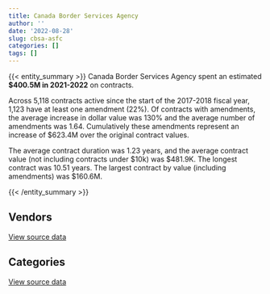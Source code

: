 ```yaml
---
title: Canada Border Services Agency
author: ''
date: '2022-08-28'
slug: cbsa-asfc
categories: []
tags: []
---
```


<script src="/rmarkdown-libs/htmlwidgets/htmlwidgets.js"></script>
<link href="/rmarkdown-libs/datatables-css/datatables-crosstalk.css" rel="stylesheet" />
<script src="/rmarkdown-libs/datatables-binding/datatables.js"></script>
<script src="/rmarkdown-libs/jquery/jquery-3.6.0.min.js"></script>
<link href="/rmarkdown-libs/dt-core-bootstrap/css/dataTables.bootstrap.min.css" rel="stylesheet" />
<link href="/rmarkdown-libs/dt-core-bootstrap/css/dataTables.bootstrap.extra.css" rel="stylesheet" />
<script src="/rmarkdown-libs/dt-core-bootstrap/js/jquery.dataTables.min.js"></script>
<script src="/rmarkdown-libs/dt-core-bootstrap/js/dataTables.bootstrap.min.js"></script>
<link href="/rmarkdown-libs/crosstalk/css/crosstalk.min.css" rel="stylesheet" />
<script src="/rmarkdown-libs/crosstalk/js/crosstalk.min.js"></script>
<script src="/rmarkdown-libs/htmlwidgets/htmlwidgets.js"></script>
<link href="/rmarkdown-libs/datatables-css/datatables-crosstalk.css" rel="stylesheet" />
<script src="/rmarkdown-libs/datatables-binding/datatables.js"></script>
<script src="/rmarkdown-libs/jquery/jquery-3.6.0.min.js"></script>
<link href="/rmarkdown-libs/dt-core-bootstrap/css/dataTables.bootstrap.min.css" rel="stylesheet" />
<link href="/rmarkdown-libs/dt-core-bootstrap/css/dataTables.bootstrap.extra.css" rel="stylesheet" />
<script src="/rmarkdown-libs/dt-core-bootstrap/js/jquery.dataTables.min.js"></script>
<script src="/rmarkdown-libs/dt-core-bootstrap/js/dataTables.bootstrap.min.js"></script>
<link href="/rmarkdown-libs/crosstalk/css/crosstalk.min.css" rel="stylesheet" />
<script src="/rmarkdown-libs/crosstalk/js/crosstalk.min.js"></script>

{{< entity_summary >}}
Canada Border Services Agency spent an estimated **\$400.5M in 2021-2022** on contracts.

Across 5,118 contracts active since the start of the 2017-2018 fiscal year, 1,123 have at least one amendment (22%). Of contracts with amendments, the average increase in dollar value was 130% and the average number of amendments was 1.64. Cumulatively these amendments represent an increase of \$623.4M over the original contract values.

The average contract duration was 1.23 years, and the average contract value (not including contracts under \$10k) was \$481.9K. The longest contract was 10.51 years. The largest contract by value (including amendments) was \$160.6M.

{{< /entity_summary >}}

## Vendors

<div id="htmlwidget-1" style="width:100%;height:auto;" class="datatables html-widget"></div>
<script type="application/json" data-for="htmlwidget-1">{"x":{"style":"bootstrap","filter":"none","vertical":false,"data":[["<a href=\"/vendors/10647802_canada/\">10647802 CANADA<\/a>","<a href=\"/vendors/2536_4589_quebec/\">2536 4589 QUEBEC<\/a>","<a href=\"/vendors/3d_datacomm/\">3D DATACOMM<\/a>","<a href=\"/vendors/4_office_automation/\">4 OFFICE AUTOMATION<\/a>","<a href=\"/vendors/49_solutions/\">49 SOLUTIONS<\/a>","<a href=\"/vendors/accenture/\">ACCENTURE<\/a>","<a href=\"/vendors/access_2_networks/\">ACCESS 2 NETWORKS<\/a>","<a href=\"/vendors/acme_future_security_controls/\">ACME FUTURE SECURITY CONTROLS<\/a>","<a href=\"/vendors/act/\">ACT<\/a>","<a href=\"/vendors/adapt_pharma_canada/\">ADAPT PHARMA CANADA<\/a>","<a href=\"/vendors/anixter_canada/\">ANIXTER CANADA<\/a>","<a href=\"/vendors/attachmate/\">ATTACHMATE<\/a>","<a href=\"/vendors/bargreen_ellingson/\">BARGREEN ELLINGSON<\/a>","<a href=\"/vendors/brs_innovations/\">BRS INNOVATIONS<\/a>","<a href=\"/vendors/bruker/\">BRUKER<\/a>","<a href=\"/vendors/cache_computer_consulting/\">CACHE COMPUTER CONSULTING<\/a>","<a href=\"/vendors/canadian_red_cross/\">CANADIAN RED CROSS<\/a>","<a href=\"/vendors/carahsoft_technology/\">CARAHSOFT TECHNOLOGY<\/a>","<a href=\"/vendors/cbci_telecom/\">CBCI TELECOM<\/a>","<a href=\"/vendors/cgi/\">CGI<\/a>","<a href=\"/vendors/channel_management_international/\">CHANNEL MANAGEMENT INTERNATIONAL<\/a>","<a href=\"/vendors/charron_human_resources/\">CHARRON HUMAN RESOURCES<\/a>","<a href=\"/vendors/citrix/\">CITRIX<\/a>","<a href=\"/vendors/closereach/\">CLOSEREACH<\/a>","<a href=\"/vendors/cnw_group/\">CNW GROUP<\/a>","<a href=\"/vendors/concept_controls/\">CONCEPT CONTROLS<\/a>","<a href=\"/vendors/convergint_technologies/\">CONVERGINT TECHNOLOGIES<\/a>","<a href=\"/vendors/corbel_management/\">CORBEL MANAGEMENT<\/a>","<a href=\"/vendors/csdc_systems/\">CSDC SYSTEMS<\/a>","<a href=\"/vendors/ctoms/\">CTOMS<\/a>","<a href=\"/vendors/d4is_solutions/\">D4IS SOLUTIONS<\/a>","<a href=\"/vendors/dalian_enterprises/\">DALIAN ENTERPRISES<\/a>","<a href=\"/vendors/davtair_industries/\">DAVTAIR INDUSTRIES<\/a>","<a href=\"/vendors/delco_automation/\">DELCO AUTOMATION<\/a>","<a href=\"/vendors/dls_technology/\">DLS TECHNOLOGY<\/a>","<a href=\"/vendors/dwp_solutions/\">DWP SOLUTIONS<\/a>","<a href=\"/vendors/dynabook_canada/\">DYNABOOK CANADA<\/a>","<a href=\"/vendors/eagle_professional_resources/\">EAGLE PROFESSIONAL RESOURCES<\/a>","<a href=\"/vendors/eclipsys_solutions/\">ECLIPSYS SOLUTIONS<\/a>","<a href=\"/vendors/ekos_research_associates/\">EKOS RESEARCH ASSOCIATES<\/a>","<a href=\"/vendors/empowered_networks/\">EMPOWERED NETWORKS<\/a>","<a href=\"/vendors/evripos_janitorial_services/\">EVRIPOS JANITORIAL SERVICES<\/a>","<a href=\"/vendors/fast_track_staffing/\">FAST TRACK STAFFING<\/a>","<a href=\"/vendors/fca_canada/\">FCA CANADA<\/a>","<a href=\"/vendors/freebalance/\">FREEBALANCE<\/a>","<a href=\"/vendors/g4s_security_services/\">G4S SECURITY SERVICES<\/a>","<a href=\"/vendors/garda_security_group/\">GARDA SECURITY GROUP<\/a>","<a href=\"/vendors/gartner/\">GARTNER<\/a>","<a href=\"/vendors/gc_strategies/\">GC STRATEGIES<\/a>","<a href=\"/vendors/gdi_services/\">GDI SERVICES<\/a>","<a href=\"/vendors/general_motors/\">GENERAL MOTORS<\/a>","<a href=\"/vendors/glasshouse_systems/\">GLASSHOUSE SYSTEMS<\/a>","<a href=\"/vendors/global_knowledge/\">GLOBAL KNOWLEDGE<\/a>","<a href=\"/vendors/global_total_office/\">GLOBAL TOTAL OFFICE<\/a>","<a href=\"/vendors/global_upholstery/\">GLOBAL UPHOLSTERY<\/a>","<a href=\"/vendors/greater_toronto_airport_authority/\">GREATER TORONTO AIRPORT AUTHORITY<\/a>","<a href=\"/vendors/hewlett_packard/\">HEWLETT PACKARD<\/a>","<a href=\"/vendors/ibi_group_architects_canada/\">IBI GROUP ARCHITECTS CANADA<\/a>","<a href=\"/vendors/ihs_global/\">IHS GLOBAL<\/a>","<a href=\"/vendors/info_tech_research_group/\">INFO TECH RESEARCH GROUP<\/a>","<a href=\"/vendors/insa/\">INSA<\/a>","<a href=\"/vendors/integra_networks/\">INTEGRA NETWORKS<\/a>","<a href=\"/vendors/integrated_distribution_systems/\">INTEGRATED DISTRIBUTION SYSTEMS<\/a>","<a href=\"/vendors/international_reporting/\">INTERNATIONAL REPORTING<\/a>","<a href=\"/vendors/ipsos/\">IPSOS<\/a>","<a href=\"/vendors/it_net_consultants/\">IT NET CONSULTANTS<\/a>","<a href=\"/vendors/itex/\">ITEX<\/a>","<a href=\"/vendors/jim_pattison_industries/\">JIM PATTISON INDUSTRIES<\/a>","<a href=\"/vendors/john_howard_society/\">JOHN HOWARD SOCIETY<\/a>","<a href=\"/vendors/kia_canada/\">KIA CANADA<\/a>","<a href=\"/vendors/konica_minolta_business_solutions/\">KONICA MINOLTA BUSINESS SOLUTIONS<\/a>","<a href=\"/vendors/l_agence/\">L AGENCE<\/a>","<a href=\"/vendors/leo_pisces_services_group/\">LEO PISCES SERVICES GROUP<\/a>","<a href=\"/vendors/les_entreprises_fervel/\">LES ENTREPRISES FERVEL<\/a>","<a href=\"/vendors/lexisnexis_canada/\">LEXISNEXIS CANADA<\/a>","<a href=\"/vendors/lloyd_libke_law_enforcement_sales/\">LLOYD LIBKE LAW ENFORCEMENT SALES<\/a>","<a href=\"/vendors/maplesoft_consulting/\">MAPLESOFT CONSULTING<\/a>","<a href=\"/vendors/mckinsey_and_company/\">MCKINSEY AND COMPANY<\/a>","<a href=\"/vendors/mega_tech/\">MEGA TECH<\/a>","<a href=\"/vendors/mercury_marine/\">MERCURY MARINE<\/a>","<a href=\"/vendors/mitsubishi_motor_sales/\">MITSUBISHI MOTOR SALES<\/a>","<a href=\"/vendors/moerae_solutions/\">MOERAE SOLUTIONS<\/a>","<a href=\"/vendors/morpho_canada/\">MORPHO CANADA<\/a>","<a href=\"/vendors/nav_canada/\">NAV CANADA<\/a>","<a href=\"/vendors/navpoint_consulting_group/\">NAVPOINT CONSULTING GROUP<\/a>","<a href=\"/vendors/neptune_security_services/\">NEPTUNE SECURITY SERVICES<\/a>","<a href=\"/vendors/nissan_canada/\">NISSAN CANADA<\/a>","<a href=\"/vendors/nitam_solutions/\">NITAM SOLUTIONS<\/a>","<a href=\"/vendors/nua_office/\">NUA OFFICE<\/a>","<a href=\"/vendors/nuctech_company/\">NUCTECH COMPANY<\/a>","<a href=\"/vendors/nuix_north_america/\">NUIX NORTH AMERICA<\/a>","<a href=\"/vendors/olin/\">OLIN<\/a>","<a href=\"/vendors/onx_enterprise_solutions/\">ONX ENTERPRISE SOLUTIONS<\/a>","<a href=\"/vendors/openframe_technologies/\">OPENFRAME TECHNOLOGIES<\/a>","<a href=\"/vendors/oracle_canada/\">ORACLE CANADA<\/a>","<a href=\"/vendors/paladin_group/\">PALADIN GROUP<\/a>","<a href=\"/vendors/panasonic/\">PANASONIC<\/a>","<a href=\"/vendors/pattison_sign_group/\">PATTISON SIGN GROUP<\/a>","<a href=\"/vendors/perceptics/\">PERCEPTICS<\/a>","<a href=\"/vendors/phaselock_systems_international/\">PHASELOCK SYSTEMS INTERNATIONAL<\/a>","<a href=\"/vendors/polaris_industries/\">POLARIS INDUSTRIES<\/a>","<a href=\"/vendors/precisionit/\">PRECISIONIT<\/a>","<a href=\"/vendors/procom_consultants/\">PROCOM CONSULTANTS<\/a>","<a href=\"/vendors/proquest/\">PROQUEST<\/a>","<a href=\"/vendors/prosci_canada/\">PROSCI CANADA<\/a>","<a href=\"/vendors/purelogic/\">PURELOGIC<\/a>","<a href=\"/vendors/purespirit_solutions/\">PURESPIRIT SOLUTIONS<\/a>","<a href=\"/vendors/quintet_consulting/\">QUINTET CONSULTING<\/a>","<a href=\"/vendors/r_e_gilmore_investments/\">R E GILMORE INVESTMENTS<\/a>","<a href=\"/vendors/radiation_solutions/\">RADIATION SOLUTIONS<\/a>","<a href=\"/vendors/rampart_international/\">RAMPART INTERNATIONAL<\/a>","<a href=\"/vendors/rapiscan_systems/\">RAPISCAN SYSTEMS<\/a>","<a href=\"/vendors/rhea/\">RHEA<\/a>","<a href=\"/vendors/salesforce_canada/\">SALESFORCE CANADA<\/a>","<a href=\"/vendors/salvation_army/\">SALVATION ARMY<\/a>","<a href=\"/vendors/sap/\">SAP<\/a>","<a href=\"/vendors/securiguard_services/\">SECURIGUARD SERVICES<\/a>","<a href=\"/vendors/serco/\">SERCO<\/a>","<a href=\"/vendors/shi_canada/\">SHI CANADA<\/a>","<a href=\"/vendors/smiths_detection/\">SMITHS DETECTION<\/a>","<a href=\"/vendors/softsim_technologies/\">SOFTSIM TECHNOLOGIES<\/a>","<a href=\"/vendors/subaru_canada/\">SUBARU CANADA<\/a>","<a href=\"/vendors/summit_canada_distributors/\">SUMMIT CANADA DISTRIBUTORS<\/a>","<a href=\"/vendors/systematix_solutions/\">SYSTEMATIX SOLUTIONS<\/a>","<a href=\"/vendors/systems_for_research/\">SYSTEMS FOR RESEARCH<\/a>","<a href=\"/vendors/systemscope/\">SYSTEMSCOPE<\/a>","<a href=\"/vendors/taligent_consulting/\">TALIGENT CONSULTING<\/a>","<a href=\"/vendors/tankatek/\">TANKATEK<\/a>","<a href=\"/vendors/telecom_computer_services/\">TELECOM COMPUTER SERVICES<\/a>","<a href=\"/vendors/tenaquip/\">TENAQUIP<\/a>","<a href=\"/vendors/tervita/\">TERVITA<\/a>","<a href=\"/vendors/tes_contract_services/\">TES CONTRACT SERVICES<\/a>","<a href=\"/vendors/the_calgary_airport_authority/\">THE CALGARY AIRPORT AUTHORITY<\/a>","<a href=\"/vendors/think_on/\">THINK ON<\/a>","<a href=\"/vendors/titan_boats/\">TITAN BOATS<\/a>","<a href=\"/vendors/toronto_bail_program/\">TORONTO BAIL PROGRAM<\/a>","<a href=\"/vendors/unisource/\">UNISOURCE<\/a>","<a href=\"/vendors/unisync_group/\">UNISYNC GROUP<\/a>","<a href=\"/vendors/unisys_canada/\">UNISYS CANADA<\/a>","<a href=\"/vendors/university_of_ottawa/\">UNIVERSITY OF OTTAWA<\/a>","<a href=\"/vendors/vmware/\">VMWARE<\/a>","<a href=\"/vendors/william_j_barker_clinical/\">WILLIAM J BARKER CLINICAL<\/a>","<a href=\"/vendors/wills_transfer/\">WILLS TRANSFER<\/a>","<a href=\"/vendors/worldreach_software/\">WORLDREACH SOFTWARE<\/a>","<a href=\"/vendors/yamaha_motors_canada/\">YAMAHA MOTORS CANADA<\/a>","<a href=\"/vendors/zernam_enterprise/\">ZERNAM ENTERPRISE<\/a>"],[null,2067482.22,10717.06,24551.75,null,null,null,143229.6,null,56490.03,10339.5,null,40320.43,90317.52,null,362186.96,3243548.22,134919.09,16971.37,4705252.88,null,35420.74,null,108157.15,null,null,null,11113325.28,148270.16,19486.96,2164326.48,null,null,336956.02,null,490902.05,null,null,null,101976.19,22141.76,null,null,null,105090,9099060.15,9922705.51,2899183.69,null,658003.09,3119708.14,102497.95,102254.51,null,122129.66,432197.9,224876,2656768.76,132658.65,null,null,1681058.57,11051.33,null,null,267991.9,28459.57,483179.84,1753821.12,null,11766.39,null,256256.85,null,112691.74,1668048.99,144329.31,1444422.03,12494.92,null,29651.77,15026.67,591840.27,323570.71,591655.55,780390.57,null,null,null,577748.21,null,45647.99,3286.23,166562,425520.14,765756.11,null,1306742.87,5277975.22,30916.8,null,1625480.72,2553755.78,null,202246.73,null,null,187949.37,18623.49,873695.32,45369.85,1259870.28,13081.1,null,496340.51,1555790.42,5234097.13,431059.51,null,7742874.05,null,173090.98,75059.15,459937.83,null,null,1343884.28,null,null,null,13930.82,203558.33,6366.66,null,195626.63,1528655.42,null,21860.08,5357,null,22100,1403159.08,34709.91,141642.49,null,18469.06],[null,2073146.56,null,20052.64,null,24860,null,51401.01,null,48510.68,null,65499.26,null,634127.24,39460.57,2766977.4,3252434.65,243857.63,24403.4,4650601.12,1616.88,83532.1,10465.3,182985.08,null,null,null,9923392.38,148676.38,null,1473777.81,1560127.33,null,198920.54,null,210201.28,2632092.17,null,309736.68,null,20521.72,null,11017.5,462850.96,107401.98,7598178.86,12449404.49,3795866.27,null,900781.83,2358400.41,null,46299.09,null,40293.38,366260.84,154414,2664047.58,158010.21,78893.55,null,30921.32,11421.27,null,26027,268726.13,66610.71,363282.88,2010720.19,null,11197.95,2620306.73,239056.74,2429.47,109965.59,null,209621.14,666911.08,12644.26,null,227834.22,null,706735.13,119543.49,593276.53,1009268.37,89260.12,null,3006.45,4617248.62,null,1670716.45,118792.01,30574.39,1081257.11,129804.55,null,124281.34,3946992.61,71924.93,null,1361636.74,2828584.04,null,811095.29,360109.82,190928.42,42692.5,14037.99,876089.01,117147.32,1263321.98,11891.9,null,597567.85,1715859.68,5248437.13,72040.08,null,8417755.72,null,133928.61,75264.79,591013.86,null,94291.66,1363492.3,null,16217.99,null,null,null,null,696825.02,522622.95,1532843.51,64263.1,null,648196.93,32544,1808666.78,1407003.35,34805.01,710152.77,null,null],[608583.84,1495384.4,null,11594.91,null,7458,405896,138815.5,364740.76,10396,null,88683.17,null,1559948.85,305340.32,2865389.47,1152522.93,243248.85,13301.3,2377131.35,36885.05,48477,null,168457.12,16950,null,32304.14,13288501.96,148270.16,null,851522.91,3963149.32,34090.09,1961654.64,5877.95,209626.96,1784412.68,4643,380740.27,null,20465.65,null,null,454561.71,null,7577418.81,11921202.76,3081499.49,12012371.54,848932.86,763263.61,null,66181.96,null,127331.29,321175.64,82251.2,2656768.76,68575.42,182467.81,166771.48,15397.42,8941.47,null,148435.26,179150.75,23072.74,65908.94,2005226.42,65474.46,26890.02,3427999.84,551780.85,11539.99,122967.78,null,209048.41,276968.54,44479.76,null,null,null,591840.27,366667,591655.55,1006510.8,91270.67,null,20377.05,615562.15,null,1255319.73,null,null,695812.44,573705.11,null,595550.4,3936208.47,null,42022.44,381397.14,2520539.42,11342.41,922010.89,null,null,170272.25,null,1291534.82,154307.7,1259870.28,null,null,178336.92,1642027.02,5234097.13,null,null,6030189.21,235436.48,117891.21,75059.15,589399.07,null,570877.3,340358.66,null,null,10615.22,null,null,null,2794957.5,831279.56,1528655.42,null,null,null,null,83086.78,1403159.08,36698.13,1208138.47,null,77546.25],[691569.76,null,null,7437.08,1637993.57,2402061.63,null,null,1321982.26,10396,null,668105.74,30571.94,1559948.85,34374.31,3954509.95,674540.15,678285.21,79917.88,653257.96,29587.5,29098.78,null,100624.32,3318.26,55483.12,306099.09,15104635.71,36965.99,null,664624.38,6458188.9,null,1476215.88,21156,70067.09,2022826.93,20326,670180.44,null,20465.65,9126.62,null,null,null,7577418.81,10791468.99,3705044.87,23227779.04,343841.75,2108642.73,null,29799.23,15929.61,15993.3,null,157428.27,null,null,475188.78,184450.95,null,null,12429.05,null,null,10636.05,643417.42,2005226.42,216753.78,3115.77,3427999.84,435176.44,null,123651.81,null,63000.89,null,null,239845.9,150497.22,null,657013.02,366667,327312.4,null,58863.96,143970.81,null,615562.15,22867.77,null,null,265776,740648.49,1397156.06,19917.85,850176.2,4237075.17,null,null,203032.66,1755678.49,34657.38,216905.22,9398.38,832768.55,80327.5,null,1289656.09,209872.5,1259870.28,null,11964.22,178336.92,362727.63,5234097.13,null,17008.54,6134074.83,1038748.69,null,null,227685.67,48878.3,1726933.46,201114.41,34069.75,3293.61,2158.32,14370.88,null,null,2794957.5,11297.93,1528655.42,null,null,null,null,159955.9,null,38821.37,1318391.28,67648.66,null]],"container":"<table class=\"table table-striped table-hover row-border order-column display\">\n  <thead>\n    <tr>\n      <th>Vendor<\/th>\n      <th>2018-2019<\/th>\n      <th>2019-2020<\/th>\n      <th>2020-2021<\/th>\n      <th>2021-2022<\/th>\n    <\/tr>\n  <\/thead>\n<\/table>","options":{"order":[[4,"desc"]],"pageLength":10,"autoWidth":true,"columnDefs":[{"targets":1,"render":"function(data, type, row, meta) {\n    return type !== 'display' ? data : DTWidget.formatCurrency(data, \"$\", 2, 3, \",\", \".\", true, null);\n  }"},{"targets":2,"render":"function(data, type, row, meta) {\n    return type !== 'display' ? data : DTWidget.formatCurrency(data, \"$\", 2, 3, \",\", \".\", true, null);\n  }"},{"targets":3,"render":"function(data, type, row, meta) {\n    return type !== 'display' ? data : DTWidget.formatCurrency(data, \"$\", 2, 3, \",\", \".\", true, null);\n  }"},{"targets":4,"render":"function(data, type, row, meta) {\n    return type !== 'display' ? data : DTWidget.formatCurrency(data, \"$\", 2, 3, \",\", \".\", true, null);\n  }"},{"width":"16%","targets":[1,2,3,4]},{"className":"dt-right","targets":[1,2,3,4]}],"orderClasses":false}},"evals":["options.columnDefs.0.render","options.columnDefs.1.render","options.columnDefs.2.render","options.columnDefs.3.render"],"jsHooks":[]}</script>
<p class="text-right">
<a href="https://github.com/GoC-Spending/contracts-data/tree/main/data/out/departments/cbsa-asfc/summary_by_fiscal_year_by_vendor.csv" class="source-data-link btn btn-link">View source data</a>
</p>

## Categories

<div id="htmlwidget-2" style="width:100%;height:auto;" class="datatables html-widget"></div>
<script type="application/json" data-for="htmlwidget-2">{"x":{"style":"bootstrap","filter":"none","vertical":false,"data":[["<a href=\"/categories/other/\">(Other)<\/a>","<a href=\"/categories/facilities_and_construction/\">Facilities and construction<\/a>","<a href=\"/categories/office_management/\">Office management<\/a>","<a href=\"/categories/professional_services/\">Professional services<\/a>","<a href=\"/categories/information_technology/\">Information technology<\/a>","<a href=\"/categories/medical/\">Medical<\/a>","<a href=\"/categories/transportation_and_logistics/\">Transportation and logistics<\/a>","<a href=\"/categories/industrial_products_and_services/\">Industrial products and services<\/a>","<a href=\"/categories/travel/\">Travel<\/a>","<a href=\"/categories/security_and_protection/\">Security and protection<\/a>","<a href=\"/categories/human_capital/\">Human capital<\/a>"],[9344848.39,8127967.85,3708396.02,36517348.47,152430820.74,29349251,8735765.18,14762937.61,22948.64,26360862.01,1747000.2],[9509231.31,14570153.35,4354595.13,39136143.72,207740738.31,25798737.68,7867797.41,18025365.07,2336742.42,29708291.65,2719948.85],[13952789.79,20723211.58,5219044.18,32452458.04,226637743.65,26130969.54,6704994.77,18597616.19,667765.58,25373859.04,9511261.85],[33110060.59,25989043.77,4530189.18,47370649.82,200252099.68,25853118.46,5911119.52,14743823.17,1611561.76,19758767.66,21400860.55]],"container":"<table class=\"table table-striped table-hover row-border order-column display\">\n  <thead>\n    <tr>\n      <th>Category<\/th>\n      <th>2018-2019<\/th>\n      <th>2019-2020<\/th>\n      <th>2020-2021<\/th>\n      <th>2021-2022<\/th>\n    <\/tr>\n  <\/thead>\n<\/table>","options":{"order":[[4,"desc"]],"dom":"t","pageLength":30,"autoWidth":true,"columnDefs":[{"targets":1,"render":"function(data, type, row, meta) {\n    return type !== 'display' ? data : DTWidget.formatCurrency(data, \"$\", 2, 3, \",\", \".\", true, null);\n  }"},{"targets":2,"render":"function(data, type, row, meta) {\n    return type !== 'display' ? data : DTWidget.formatCurrency(data, \"$\", 2, 3, \",\", \".\", true, null);\n  }"},{"targets":3,"render":"function(data, type, row, meta) {\n    return type !== 'display' ? data : DTWidget.formatCurrency(data, \"$\", 2, 3, \",\", \".\", true, null);\n  }"},{"targets":4,"render":"function(data, type, row, meta) {\n    return type !== 'display' ? data : DTWidget.formatCurrency(data, \"$\", 2, 3, \",\", \".\", true, null);\n  }"},{"width":"16%","targets":[1,2,3,4]},{"className":"dt-right","targets":[1,2,3,4]}],"orderClasses":false,"lengthMenu":[10,25,30,50,100]}},"evals":["options.columnDefs.0.render","options.columnDefs.1.render","options.columnDefs.2.render","options.columnDefs.3.render"],"jsHooks":[]}</script>
<p class="text-right">
<a href="https://github.com/GoC-Spending/contracts-data/tree/main/data/out/departments/cbsa-asfc/summary_by_fiscal_year_by_category.csv" class="source-data-link btn btn-link">View source data</a>
</p>
